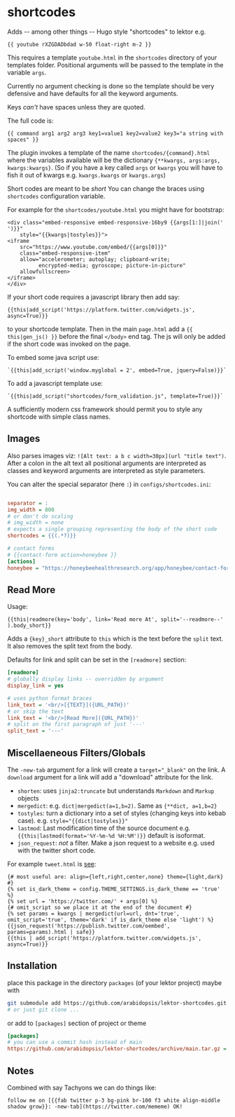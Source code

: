 # shortcodes

Adds -- among other things -- Hugo style "shortcodes" to lektor e.g.

`{{ youtube rXZGDADbdad w-50 float-right m-2 }}`

This requires a template `youtube.html` in the `shortcodes` directory
of your templates folder. Positional arguments will be passed to
the template in the variable `args`.

Currently no argument checking is done so the template should be
very defensive and have defaults for all the keyword arguments.

Keys *can't* have spaces unless they are quoted.

The full code is:

`{{ command arg1 arg2 arg3 key1=value1 key2=value2 key3="a string with spaces" }}`

The plugin invokes a template of the name `shortcodes/{command}.html`
where the variables available will be the dictionary
`{**kwargs, args:args, kwargs:kwargs}`. (So if you have a key called `args` or `kwargs` you will have to fish it out of kwargs e.g. `kwargs.kwargs` or `kwargs.args`)

Short codes are meant to be *short* You can change the braces using
`shortcodes` configuration variable.

For example for the `shortcodes/youtube.html` you might have for
bootstrap:

```jinja
<div class="embed-responsive embed-responsive-16by9 {{args[1:]|join(' ')}}"
    style="{{kwargs|tostyles}}">
<iframe
    src="https://www.youtube.com/embed/{{args[0]}}"
    class="embed-responsive-item"
    allow="accelerometer; autoplay; clipboard-write;
          encrypted-media; gyroscope; picture-in-picture"
    allowfullscreen>
</iframe>
</div>
```

If your short code requires a javascript library then add say:

```jinja
{{this|add_script('https://platform.twitter.com/widgets.js', async=True)}}
```

to your shortcode template. Then in the main `page.html` add
a `{{ this|gen_js() }}` before the final `</body>` end tag. The js
will only be added if the short code was invoked on the page.

To embed some java script use:

```jinja
`{{this|add_script('window.myglobal = 2', embed=True, jquery=False)}}`
```

To add a javascript template use:

```jinja
`{{this|add_script("shortcodes/form_validation.js", template=True)}}`
```

A sufficiently modern css framework should permit you to style any shortcode
with simple class names.

## Images

Also parses images viz: `![Alt text: a b c width=30px](url "title text")`.
After a colon in the alt text all positional arguments are interpreted as classes
and keyword arguments are interpreted as style parameters.

You can alter the special separator (here `:`) in `configs/shortcodes.ini`:

```ini

separator = :
img_width = 800
# or don't do scaling
# img_width = none
# expects a single grouping representing the body of the short code
shortcodes = {{(.*?)}}

# contact forms
# {{contact-form action=honeybee }}
[actions]
honeybee = "https://honeybeehealthresearch.org/app/honeybee/contact-form"

```

## Read More

Usage:

```jinja
{{this|readmore(key='body', link='Read more At', split='--readmore--' ).body_short}}
```

Adds a `{key}_short` attribute to `this` which is the text
before the `split` text. It also removes the split text from the body.

Defaults for link and split can be set in the `[readmore]` section:

```ini
[readmore]
# globally display links -- overridden by argument
display_link = yes

# uses python format braces
link_text = '<br/>[{TEXT}]({URL_PATH})'
# or skip the text
link_text = '<br/>[Read More]({URL_PATH})'
# split on the first paragraph of just '---'
split_text = '---'

```

## Miscellaeneous Filters/Globals

The `-new-tab` argument for a link will create a `target="_blank"` on the link.
A `download` argument for a link will add a "download" attribute for the link.

* `shorten`: uses `jinja2:truncate` but understands `Markdown` and `Markup` objects
* `mergedict`: e.g. `dict|mergedict(a=1,b=2)`. Same as `{**dict, a=1,b=2}`
* `tostyles`: turn a dictionary into a set of styles (changing keys into kebab case).
  e.g. `style="{{dict|tostyles}}"`
* `lastmod`: Last modification time of the source document e.g. `{{this|lastmod(format='%Y-%m-%d %H:%M')}}` default is
  isoformat.
* `json_request`: *not* a filter. Make a json request to a website e.g. used with the twitter
  short code.

For example `tweet.html` is [see](https://developer.twitter.com/en/docs/twitter-api/v1/tweets/post-and-engage/api-reference/get-statuses-oembed):
  
```jinja
{# most useful are: align={left,right,center,none} theme={light,dark} #}
{% set is_dark_theme = config.THEME_SETTINGS.is_dark_theme == 'true' %}
{% set url = 'https://twitter.com/' + args[0] %}
{# omit_script so we place it at the end of the document #}
{% set params = kwargs | mergedict(url=url, dnt='true', omit_script='true', theme='dark' if is_dark_theme else 'light') %}
{{json_request('https://publish.twitter.com/oembed', params=params).html | safe}}
{{this | add_script('https://platform.twitter.com/widgets.js', async=True)}}
```

## Installation

place this package in the directory `packages` (of your lektor project) maybe with

```bash
git submodule add https://github.com/arabidopsis/lektor-shortcodes.git packages/shortcodes
# or just git clone ...
```

or add to `[packages]` section of project or theme

```ini
[packages]
# you can use a commit hash instead of main
https://github.com/arabidopsis/lektor-shortcodes/archive/main.tar.gz = ""
```

## Notes

Combined with say Tachyons we can do
things like:

`follow me on [{{fab twitter p-3 bg-pink br-100 f3 white align-middle shadow grow}}: -new-tab](https://twitter.com/mememe) OK!`
